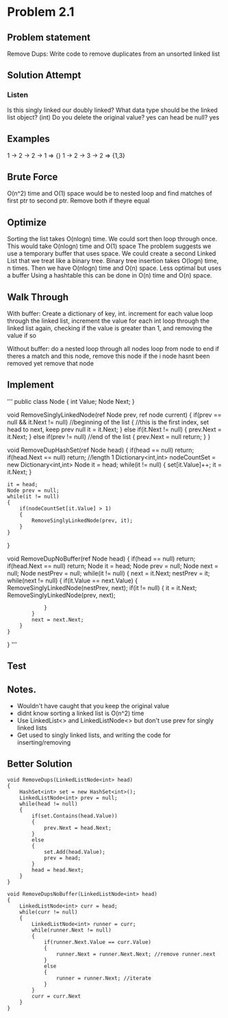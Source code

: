 # Problem 2.1

## Problem statement
Remove Dups: Write code to remove duplicates from an unsorted linked list

## Solution Attempt

### Listen
Is this singly linked our doubly linked?
What data type should be the linked list object? (int)
Do you delete the original value? yes
can head be null? yes

## Examples

1 -> 2 -> 2 -> 1 => {}
1 -> 2 -> 3 -> 2 => {1,3}

## Brute Force
O(n^2) time and O(1) space would be to nested loop and find matches of first ptr to second ptr. Remove both if theyre equal

## Optimize
Sorting the list takes O(nlogn) time. We could sort then loop through once. This would take O(nlogn) time and O(1) space
The problem suggests we use a temporary buffer that uses space. We could create a second Linked List that we treat like a binary tree.
Binary tree insertion takes O(logn) time, n times. Then we have O(nlogn) time and O(n) space. Less optimal but uses a buffer
Using a hashtable this can be done in O(n) time and O(n) space.

## Walk Through
With buffer:
Create a dictionary of key, int. increment for each value
loop through the linked list, increment the value for each int
loop through the linked list again, checking if the value is greater than 1, and removing the value if so

Without buffer:
do a nested loop through all nodes
    loop from node to end
    if theres a match and this node, remove this node
    if the i node hasnt been removed yet remove that node

## Implement

'''
public class Node
{
    int Value;
    Node Next;
}

void RemoveSinglyLinkedNode(ref Node prev, ref node current)
{
    if(prev == null && it.Next != null) //beginning of the list
    {
        //this is the first index, set head to next, keep prev null
        it = it.Next;
    }
    else if(it.Next != null)
    {
        prev.Next = it.Next;
    }
    else if(prev != null) //end of the list
    {
        prev.Next = null
        return;
    }
}

void RemoveDupHashSet(ref Node head)
{
    if(head == null) return;
    if(head.Next == null) return; //length 1
    Dictionary<int,int> nodeCountSet = new Dictionary<int,int>
    Node it = head;
    while(it != null)
    {
        set[it.Value]++;
        it = it.Next;
    }

    it = head;
    Node prev = null;
    while(it != null)
    {
        if(nodeCountSet[it.Value] > 1)
        {
            RemoveSinglyLinkedNode(prev, it);
        }
    }
}

void RemoveDupNoBuffer(ref Node head)
{
    if(head == null) return;
    if(head.Next == null) return;
    Node it = head;
    Node prev = null;
    Node next = null;
    Node nestPrev = null;
    while(it != null)
    {
        next = it.Next;
        nestPrev = it;
        while(next != null)
        {
            if(it.Value == next.Value)
            {
                RemoveSinglyLinkedNode(nestPrev, next);
                if(it != null)
                {
                    it = it.Next;
                    RemoveSinglyLinkedNode(prev, next);

                }
            }
            next = next.Next;
        }
    }
}
'''

## Test


## Notes. 
- Wouldn't have caught that you keep the original value
- didnt know sorting a linked list is O(n^2) time
- Use LinkedList<> and LinkedListNode<> but don't use prev for singly linked lists
- Get used to singly linked lists, and writing the code for inserting/removing

## Better Solution
```
void RemoveDups(LinkedListNode<int> head)
{
    HashSet<int> set = new HashSet<int>();
    LinkedListNode<int> prev = null;
    while(head != null)
    {
        if(set.Contains(head.Value))
        {
            prev.Next = head.Next;
        }
        else 
        {
            set.Add(head.Value);
            prev = head;
        }
        head = head.Next;
    }
}

void RemoveDupsNoBuffer(LinkedListNode<int> head)
{
    LinkedListNode<int> curr = head;
    while(curr != null)
    {
        LinkedListNode<int> runner = curr;
        while(runner.Next != null)
        {
            if(runner.Next.Value == curr.Value)
            {
                runner.Next = runner.Next.Next; //remove runner.next
            }
            else 
            {
                runner = runner.Next; //iterate
            }
        }
        curr = curr.Next
    }
}
```